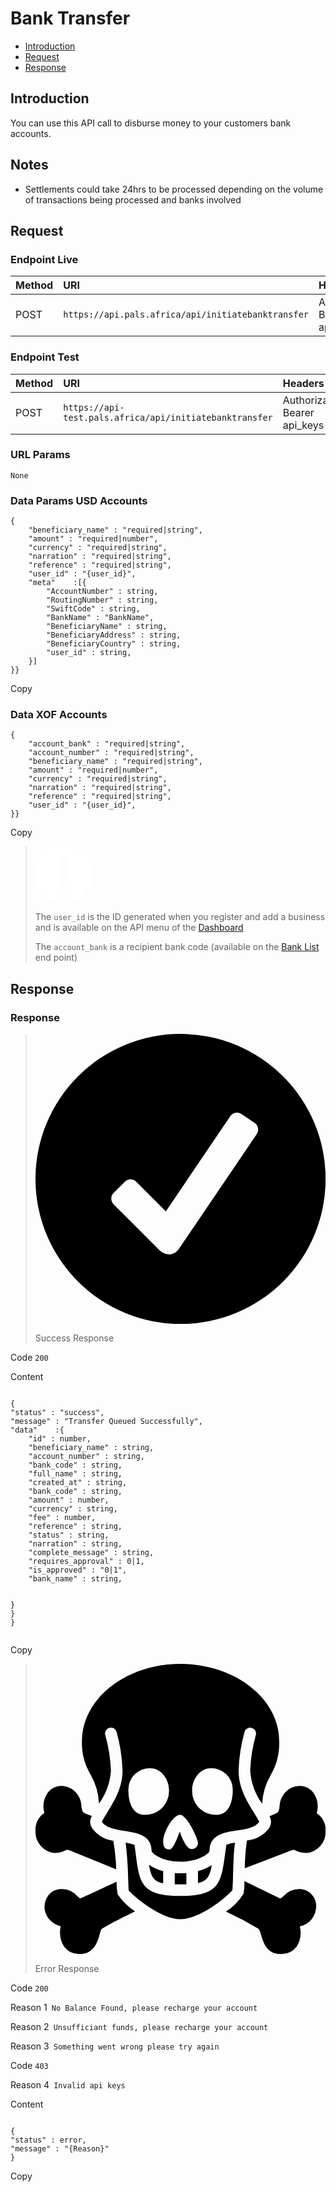 # Bank Transfer

-   [Introduction](#section-1)
-   [Request](#section-2)
-   [Response](#section-3)

<a name="section-1"></a>

## Introduction

You can use this API call to disburse money to your customers
bank accounts.

## Notes

<ul>
<li> Settlements could take 24hrs to be processed  depending on the volume of transactions being processed and banks involved</li>
</ul>
<a name="section-2"></a>

## Request

<h3>Endpoint Live</h3>

<table>
    <thead>
        <tr>
            <th style="text-align: left">Method</th>
            <th style="text-align: left">URI</th>
            <th style="text-align: left">Headers</th>
        </tr>
    </thead>
    <tbody>
        <tr>
            <td style="text-align: left">POST</td>
            <td style="text-align: left"><code>https://api.pals.africa/api/initiatebanktransfer</code></td>
            <td style="text-align: left">Authorization: Bearer api_keys</td>
        </tr>
    </tbody>
</table>

<h3>Endpoint Test</h3>

<table>
    <thead>
        <tr>
            <th style="text-align: left">Method</th>
            <th style="text-align: left">URI</th>
            <th style="text-align: left">Headers</th>
        </tr>
    </thead>
    <tbody>
        <tr>
            <td style="text-align: left">POST</td>
            <td style="text-align: left"><code>https://api-test.pals.africa/api/initiatebanktransfer</code></td>
            <td style="text-align: left">Authorization: Bearer api_keys</td>
        </tr>
    </tbody>
</table>

<h3>URL Params</h3>
<div class="code-toolbar">
    <pre class="language-php" style="position: relative"><code class="  language-php">None</code></pre>
</div>

<h3>Data Params USD Accounts</h3>
<div class="code-toolbar">
    <pre class="language-json"
        style="position: relative"><code class="  language-json"><span class="token punctuation">{</span>
    <span class="token property">"beneficiary_name"</span> <span class="token operator">:</span> <span class="token string">"required|string"</span><span class="token punctuation">,</span>
    <span class="token property">"amount"</span> <span class="token operator">:</span> <span class="token string">"required|number"</span><span class="token punctuation">,</span>
    <span class="token property">"currency"</span> <span class="token operator">:</span> <span class="token string">"required|string"</span><span class="token punctuation">,</span>
    <span class="token property">"narration"</span> <span class="token operator">:</span> <span class="token string">"required|string"</span><span class="token punctuation">,</span>
    <span class="token property">"reference"</span> <span class="token operator">:</span> <span class="token string">"required|string"</span><span class="token punctuation">,</span>
    <span class="token property">"user_id"</span> <span class="token operator">:</span> <span class="token string">"{user_id}"</span><span class="token punctuation">,</span>
    <span class="token property">"meta"</span>    <span class="token operator">:</span><span class="token punctuation">[</span><span class="token punctuation">{</span>
        <span class="token property">"AccountNumber"</span> <span class="token operator">:</span> <span class="token string">string</span><span class="token punctuation">,</span>
        <span class="token property">"RoutingNumber"</span> <span class="token operator">:</span> <span class="token string">string</span><span class="token punctuation">,</span>
        <span class="token property">"SwiftCode"</span> <span class="token operator">:</span> <span class="token string">string</span><span class="token punctuation">,</span>
        <span class="token property">"BankName"</span> <span class="token operator">:</span> <span class="token string">"BankName"</span><span class="token punctuation">,</span>
        <span class="token property">"BeneficiaryName"</span> <span class="token operator">:</span> <span class="token string">string</span><span class="token punctuation">,</span>
        <span class="token property">"BeneficiaryAddress"</span> <span class="token operator">:</span> <span class="token string">string</span><span class="token punctuation">,</span>
        <span class="token property">"BeneficiaryCountry"</span> <span class="token operator">:</span> <span class="token string">string</span><span class="token punctuation">,</span>
        <span class="token property">"user_id"</span> <span class="token operator">:</span> <span class="token string">string</span><span class="token punctuation">,</span>
    <span class="token punctuation">}</span><span class="token punctuation">]</span>
<span class="token punctuation">}</span><span class="token punctuation">}</span></code><div class="open_grepper_editor" title="Edit &amp; Save To Grepper"></div></pre>
    <div class="toolbar">
        <div class="toolbar-item"><a>Copy</a></div>
    </div>
</div>

<h3>Data XOF Accounts</h3>
<div class="code-toolbar">
    <pre class="language-json"
        style="position: relative"><code class="  language-json"><span class="token punctuation">{</span>
    <span class="token property">"account_bank"</span> <span class="token operator">:</span> <span class="token string">"required|string"</span><span class="token punctuation">,</span>
    <span class="token property">"account_number"</span> <span class="token operator">:</span> <span class="token string">"required|string"</span><span class="token punctuation">,</span>
    <span class="token property">"beneficiary_name"</span> <span class="token operator">:</span> <span class="token string">"required|string"</span><span class="token punctuation">,</span>
    <span class="token property">"amount"</span> <span class="token operator">:</span> <span class="token string">"required|number"</span><span class="token punctuation">,</span>
    <span class="token property">"currency"</span> <span class="token operator">:</span> <span class="token string">"required|string"</span><span class="token punctuation">,</span>
    <span class="token property">"narration"</span> <span class="token operator">:</span> <span class="token string">"required|string"</span><span class="token punctuation">,</span>
    <span class="token property">"reference"</span> <span class="token operator">:</span> <span class="token string">"required|string"</span><span class="token punctuation">,</span>
    <span class="token property">"user_id"</span> <span class="token operator">:</span> <span class="token string">"{user_id}"</span><span class="token punctuation">,</span>
<span class="token punctuation">}</span><span class="token punctuation">}</span></code><div class="open_grepper_editor" title="Edit &amp; Save To Grepper"></div></pre>
    <div class="toolbar">
        <div class="toolbar-item"><a>Copy</a></div>
    </div>
</div>

<blockquote class="alert is-info"><p><div class="icon"><span class="svg"><svg xmlns="http://www.w3.org/2000/svg" xmlns:xlink="http://www.w3.org/1999/xlink" xmlns:a="http://ns.adobe.com/AdobeSVGViewerExtensions/3.0/" version="1.1" x="0px" y="0px" width="90px" height="90px" viewBox="0 0 90 90" enable-background="new 0 0 90 90" xml:space="preserve"><path fill="#FFFFFF" d="M45 0C20.1 0 0 20.1 0 45s20.1 45 45 45 45-20.1 45-45S69.9 0 45 0zM45 74.5c-3.6 0-6.5-2.9-6.5-6.5s2.9-6.5 6.5-6.5 6.5 2.9 6.5 6.5S48.6 74.5 45 74.5zM52.1 23.9l-2.5 29.6c0 2.5-2.1 4.6-4.6 4.6 -2.5 0-4.6-2.1-4.6-4.6l-2.5-29.6c-0.1-0.4-0.1-0.7-0.1-1.1 0-4 3.2-7.2 7.2-7.2 4 0 7.2 3.2 7.2 7.2C52.2 23.1 52.2 23.5 52.1 23.9z"></path></svg></span></div> 
<p>The <code>user_id</code> is the ID generated when you register and add a business and is available on the API menu of the <a href="https://dashboard.pals.africa/dashboards/api" target="_blank">Dashboard</a></p>
<p>The <code>account_bank</code> is a recipient bank code (available on the <a href="https://api.pals.africa/docs/1.4/banks-list" target="_blank">Bank List</a> end point)</p>
</blockquote>

<a name="section-3"></a>

## Response

<h3>Response</h3>
<blockquote class="alert is-success"><p><div class="icon"><span class="svg"><svg xmlns="http://www.w3.org/2000/svg" viewBox="0 0 25.625 25.625"><g transform="translate(-0.188 -0.188)"><path d="M13,.188A12.813,12.813,0,1,0,25.813,13,12.815,12.815,0,0,0,13,.188Zm6.734,8.848L12.863,19.168a1.076,1.076,0,0,1-.848.5,1.378,1.378,0,0,1-.9-.4L7.086,15.238a.707.707,0,0,1,0-1l1-1a.7.7,0,0,1,.992,0L11.7,15.867l5.7-8.414a.712.712,0,0,1,.98-.187l1.168.793A.706.706,0,0,1,19.734,9.035Z"></path></g></svg></span></div><p>Success Response</p> </p></blockquote>

<p>Code <code>200</code></p>

<p>Content</p>
<div class="code-toolbar"><pre class="  language-json" style="position: relative;"><code class="  language-json">
<span class="token punctuation">{</span>
<span class="token property">"status"</span> <span class="token operator">:</span> <span class="token string">"success"</span><span class="token punctuation">,
<span class="token property">"message"</span> <span class="token operator">:</span> <span class="token string">"Transfer Queued Successfully"</span><span class="token punctuation">,</span>
<span class="token property">"data"</span>    <span class="token operator">:</span><span class="token punctuation">{</span>
    <span class="token property">"id"</span> <span class="token operator">:</span> <span class="token string">number</span><span class="token punctuation">,</span>
    <span class="token property">"beneficiary_name"</span> <span class="token operator">:</span> <span class="token string">string</span><span class="token punctuation">,</span>
    <span class="token property">"account_number"</span> <span class="token operator">:</span> <span class="token string">string</span><span class="token punctuation">,</span>
    <span class="token property">"bank_code"</span> <span class="token operator">:</span> <span class="token string">string</span><span class="token punctuation">,</span>
    <span class="token property">"full_name"</span> <span class="token operator">:</span> <span class="token string">string</span><span class="token punctuation">,</span>
    <span class="token property">"created_at"</span> <span class="token operator">:</span> <span class="token string">string</span><span class="token punctuation">,</span>
    <span class="token property">"bank_code"</span> <span class="token operator">:</span> <span class="token string">string</span><span class="token punctuation">,</span>
    <span class="token property">"amount"</span> <span class="token operator">:</span> <span class="token string">number</span><span class="token punctuation">,</span>
    <span class="token property">"currency"</span> <span class="token operator">:</span> <span class="token string">string</span><span class="token punctuation">,</span>
    <span class="token property">"fee"</span> <span class="token operator">:</span> <span class="token string">number</span><span class="token punctuation">,</span>
    <span class="token property">"reference"</span> <span class="token operator">:</span> <span class="token string">string</span><span class="token punctuation">,</span>
    <span class="token property">"status"</span> <span class="token operator">:</span> <span class="token string">string</span><span class="token punctuation">,</span>
    <span class="token property">"narration"</span> <span class="token operator">:</span> <span class="token string">string</span><span class="token punctuation">,</span>
    <span class="token property">"complete_message"</span> <span class="token operator">:</span> <span class="token string">string</span><span class="token punctuation">,</span>
    <span class="token property">"requires_approval"</span> <span class="token operator">:</span> <span class="token string">0|1</span><span class="token punctuation">,</span>
    <span class="token property">"is_approved"</span> <span class="token operator">:</span> <span class="token string">"0|1"</span><span class="token punctuation">,</span>
    <span class="token property">"bank_name"</span> <span class="token operator">:</span> <span class="token string">string</span><span class="token punctuation">,</span>

   <span class="token punctuation">}</span>
  <span class="token punctuation">}</span>
<span class="token punctuation">}</span></code><div class="open_grepper_editor" title="Edit &amp; Save To Grepper"></div></pre><div class="toolbar"><div class="toolbar-item"><a>Copy</a></div></div></div>

<blockquote class="alert is-danger"><p><div class="icon"><span class="svg"><svg xmlns="http://www.w3.org/2000/svg" viewBox="0 0 50 50"><path d="M25,0C15.625,0,8,5.977,8,13.313a10.656,10.656,0,0,0,1.5,5.781,10.92,10.92,0,0,1,1.438,4.969A10.908,10.908,0,0,0,13,18.406a25.849,25.849,0,0,0-.969-6.125,1.009,1.009,0,1,1,1.938-.562A27.747,27.747,0,0,1,15,18.406c0,2.887-1.4,5.184-2.531,7.031-.395.645-.766,1.227-1.031,1.781.609.895,1.863,1.25,3.875,1.563,2.086.324,4.688.7,4.688,3.406,0,.547,1.992,1.906,5,1.906s5-1.359,5-1.906c0-2.766,2.613-3.152,4.719-3.469,1.984-.3,3.238-.625,3.844-1.5-.27-.551-.637-1.137-1.031-1.781C36.4,23.59,35,21.293,35,18.406a27.747,27.747,0,0,1,1.031-6.687,1.009,1.009,0,0,1,1.938.563A25.849,25.849,0,0,0,37,18.406a11.028,11.028,0,0,0,2.063,5.688A10.841,10.841,0,0,1,40.5,19.219,10.937,10.937,0,0,0,42,13.313C42,5.977,34.375,0,25,0ZM19.813,18C21.711,18,23,19.988,23,21.688A4.084,4.084,0,0,1,18.594,26C17.492,26,16,24.988,16,21.688A3.655,3.655,0,0,1,19.813,18Zm10.375,0A3.655,3.655,0,0,1,34,21.688C34,24.988,32.508,26,31.406,26A4.084,4.084,0,0,1,27,21.688C27,19.988,28.289,18,30.188,18ZM4.563,21.031a2.914,2.914,0,0,0-2.719,1.625,4.086,4.086,0,0,0-.312,3.031A3.419,3.419,0,0,0,0,28.906a3.607,3.607,0,0,0,3.313,3.688,3.8,3.8,0,0,0,1.813-.437.926.926,0,0,1,.406-.125,3.079,3.079,0,0,1,1.094.406l7.281,2.969a31.556,31.556,0,0,0-.5-4.937,5.507,5.507,0,0,1-3.625-2.125,1.948,1.948,0,0,1-.156-1.969c.023-.047.07-.109.094-.156-.328-.125-.652-.262-.969-.375-.637-.23-.723-.469-.844-1.344a3.575,3.575,0,0,0-2.219-3.219A3.1,3.1,0,0,0,4.563,21.031Zm40.875,0a3.277,3.277,0,0,0-1.156.25,3.63,3.63,0,0,0-2.219,3.25c-.121.875-.16,1.1-.844,1.344-.3.121-.605.246-.906.375.016.031.047.063.063.094a2.035,2.035,0,0,1-.156,2.031,5.686,5.686,0,0,1-3.781,2.063,36.6,36.6,0,0,0-.375,4.781l7.375-2.812a2.843,2.843,0,0,1,1.031-.375,1.186,1.186,0,0,1,.406.156,3.873,3.873,0,0,0,1.813.406A3.61,3.61,0,0,0,50,28.906a3.413,3.413,0,0,0-1.531-3.156,4.136,4.136,0,0,0-.312-3.094A2.917,2.917,0,0,0,45.438,21.031ZM24.906,26C26.105,26,28,30.211,28,30.813a1.064,1.064,0,0,1-1.187,1.094c-.8,0-1.707-2.207-1.906-2.906h-.094c-.7,2-1.32,3-1.719,3-.8,0-1.094-.508-1.094-1.406C22,28.992,23.707,26,24.906,26Zm-9.375,4.813a59.9,59.9,0,0,1,.438,6.219c.027.785.059,1.641.094,2C16.848,40,21.578,44,25,44c3.438,0,8.215-4.02,8.938-5.031.027-.293.074-1.234.094-2.062.059-2.32.129-4.512.344-6.094a9.289,9.289,0,0,0-1.469.344c-.129.789-.223,1.5-.312,2.156C31.965,37.941,31.41,40,25,40c-6.5,0-7.055-2.055-7.656-6.719-.082-.637-.164-1.332-.281-2.094A10.3,10.3,0,0,0,15.531,30.813Zm4.031,3.813c.316,1.953.75,2.844,2.438,3.188V35.719A8.058,8.058,0,0,1,19.563,34.625Zm10.813.063A8.182,8.182,0,0,1,28,35.719v2.063C29.609,37.434,30.051,36.586,30.375,34.688ZM24,36.063V38c.313.008.641,0,1,0s.688.008,1,0V36.063c-.328.027-.66.031-1,.031S24.328,36.09,24,36.063Zm12,1.375a9.337,9.337,0,0,1-.156,2.188,9.893,9.893,0,0,1-3.031,3.063,63.421,63.421,0,0,1,5.688,3,4.654,4.654,0,0,1,.375,1.031c.363,1.23.965,3.281,3.313,3.281A3.3,3.3,0,0,0,45,48.75a4.55,4.55,0,0,0,.563-3.469c.059-.023.1-.07.156-.094a3.41,3.41,0,0,0,2.563-2.656,3.176,3.176,0,0,0-.437-2.5,2.955,2.955,0,0,0-2.219-1.219,3.549,3.549,0,0,0-2.812,1.156c-.187.168-.473.465-.687.438C40.93,39.855,36.582,37.723,36,37.438Zm-22.031.094c-1.348.633-5.039,2.363-6.156,2.844-.02.008-.074.055-.094.063A2.666,2.666,0,0,1,7.156,40a3.45,3.45,0,0,0-2.875-1.187,2.9,2.9,0,0,0-2.062,1.063,3.55,3.55,0,0,0-.625,2.563.879.879,0,0,0,.031.094,3.553,3.553,0,0,0,2.531,2.625c.063.027.125.07.188.094a4.665,4.665,0,0,0,.594,3.5A3.207,3.207,0,0,0,7.688,50c2.348,0,2.98-2.051,3.344-3.281a8.166,8.166,0,0,1,.313-1c1.219-.812,4.777-2.551,5.813-3.062a10.915,10.915,0,0,1-3-2.937A11.042,11.042,0,0,1,13.969,37.531Z"></path></svg></span></div><p>Error Response</p></p></blockquote>

<p>Code <code>200</code></p>

<p>Reason 1<code> No Balance Found, please recharge your account</code></p>
<p>Reason 2<code> Unsufficiant funds, please recharge your account</code></p>
<p>Reason 3<code> Something went wrong please try again</code></p>

<p>Code <code>403</code></p>
<p>Reason 4<code> Invalid api keys</code></p>

<p>Content</p>
<div class="code-toolbar"><pre class="  language-json" style="position: relative;"><code class="  language-json">
<span class="token punctuation">{</span>
<span class="token property">"status"</span> <span class="token operator">:</span> <span class="token string">error</span><span class="token punctuation">,
<span class="token property">"message"</span> <span class="token operator">:</span> <span class="token string">"{Reason}"</span><span class="token punctuation">
<span class="token punctuation">}</span></code><div class="open_grepper_editor" title="Edit &amp; Save To Grepper"></div></pre><div class="toolbar"><div class="toolbar-item"><a>Copy</a></div></div></div>
